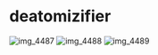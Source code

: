 # deatomizifier

![img_4487](https://cloud.githubusercontent.com/assets/15019608/18422784/e2d9667e-786c-11e6-8f8a-9290ad44d054.PNG)
![img_4488](https://cloud.githubusercontent.com/assets/15019608/18422785/e2f0fa00-786c-11e6-8d70-de6d4a6d0789.PNG)
![img_4489](https://cloud.githubusercontent.com/assets/15019608/18422786/e2fd6740-786c-11e6-8688-c780857deb62.PNG)
